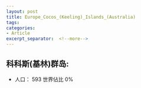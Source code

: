 ```yaml
---
layout: post
title: Europe_Cocos_(Keeling)_Islands_(Australia)
tags: 
categories:
- Article
excerpt_separator:  <!--more-->
---
```

## 科科斯(基林)群岛:
- 人口： 593 世界佔比 0%